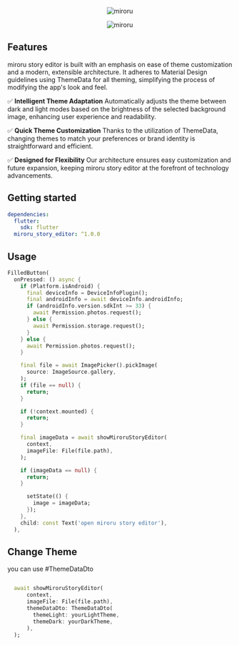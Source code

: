 <p align="center"><img src="https://github.com/miroruX/miroru_story_editor/raw/main/doc/images/miroru-logo.png" alt="miroru"></p>

<p align="center"><img src="https://github.com/miroruX/miroru_story_editor/raw/main/doc/images/intro1.png" alt="miroru"></p>

## Features

miroru story editor is built with an emphasis on ease of theme customization and a modern, extensible architecture. It adheres to Material Design guidelines using ThemeData for all theming, simplifying the process of modifying the app's look and feel.

✅ **Intelligent Theme Adaptation**
Automatically adjusts the theme between dark and light modes based on the brightness of the selected background image, enhancing user experience and readability.

✅ **Quick Theme Customization**
Thanks to the utilization of ThemeData, changing themes to match your preferences or brand identity is straightforward and efficient.

✅ **Designed for Flexibility**
Our architecture ensures easy customization and future expansion, keeping miroru story editor at the forefront of technology advancements.

## Getting started

```yaml
dependencies:
  flutter:
    sdk: flutter
  miroru_story_editor: ^1.0.0
```

## Usage

```dart
FilledButton(
  onPressed: () async {
    if (Platform.isAndroid) {
      final deviceInfo = DeviceInfoPlugin();
      final androidInfo = await deviceInfo.androidInfo;
      if (androidInfo.version.sdkInt >= 33) {
        await Permission.photos.request();
      } else {
        await Permission.storage.request();
      }
    } else {
      await Permission.photos.request();
    }

    final file = await ImagePicker().pickImage(
      source: ImageSource.gallery,
    );
    if (file == null) {
      return;
    }

    if (!context.mounted) {
      return;
    }

    final imageData = await showMiroruStoryEditor(
      context,
      imageFile: File(file.path),
    );

    if (imageData == null) {
      return;
    }

      setState(() {
        image = imageData;
      });
    },
    child: const Text('open miroru story editor'),
  ),
```

## Change Theme

you can use #ThemeDataDto

```dart

  await showMiroruStoryEditor(
      context,
      imageFile: File(file.path),
      themeDataDto: ThemeDataDto(
        themeLight: yourLightTheme,
        themeDark: yourDarkTheme,
      ),
  );
```
